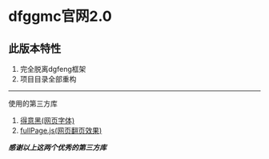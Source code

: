 # dfggmc官网2.0
## 此版本特性
1. 完全脱离dgfeng框架
2. 项目目录全部重构

***

使用的第三方库
1. [得意黑(网页字体)](https://github.com/atelier-anchor/smiley-sans)
2. [fullPage.js(网页翻页效果)](https://github.com/atelier-anchor/smiley-sans)

***感谢以上这两个优秀的第三方库***
